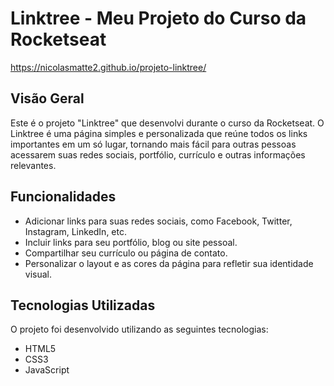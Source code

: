 # Linktree - Meu Projeto do Curso da Rocketseat

https://nicolasmatte2.github.io/projeto-linktree/

## Visão Geral

Este é o projeto "Linktree" que desenvolvi durante o curso da Rocketseat. O Linktree é uma página simples e personalizada que reúne todos os links importantes em um só lugar, tornando mais fácil para outras pessoas acessarem suas redes sociais, portfólio, currículo e outras informações relevantes.

## Funcionalidades

- Adicionar links para suas redes sociais, como Facebook, Twitter, Instagram, LinkedIn, etc.
- Incluir links para seu portfólio, blog ou site pessoal.
- Compartilhar seu currículo ou página de contato.
- Personalizar o layout e as cores da página para refletir sua identidade visual.

## Tecnologias Utilizadas

O projeto foi desenvolvido utilizando as seguintes tecnologias:

- HTML5
- CSS3
- JavaScript
